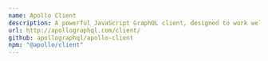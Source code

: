 ```yaml
---
name: Apollo Client
description: A powerful JavaScript GraphQL client, designed to work well with React, React Native, Angular 2, or just plain JavaScript.
url: http://apollographql.com/client/
github: apollographql/apollo-client
npm: "@apollo/client"
---
```



